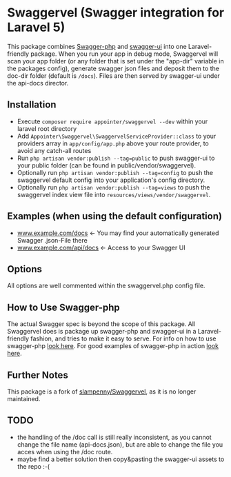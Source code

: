 # Swaggervel (Swagger integration for Laravel 5)
This package combines [Swagger-php](https://github.com/zircote/swagger-php) and [swagger-ui](https://github.com/wordnik/swagger-ui) into one Laravel-friendly package.
When you run your app in debug mode, Swaggervel will scan your app folder (or any folder that is set under the "app-dir" variable in the packages config), generate swagger json files and deposit them to the doc-dir folder (default is `/docs`). Files are then served by swagger-ui under the api-docs director.

## Installation
- Execute `composer require appointer/swaggervel --dev` within your laravel root directory
- Add `Appointer\Swaggervel\SwaggervelServiceProvider::class` to your providers array in `app/config/app.php` above your route provider, to avoid any catch-all routes
- Run `php artisan vendor:publish --tag=public` to push swagger-ui to your public folder (can be found in public/vendor/swaggervel).
- Optionally run `php artisan vendor:publish --tag=config` to push the swaggervel default config into your application's config directory.
- Optionally run `php artisan vendor:publish --tag=views` to push the swaggervel index view file into `resources/views/vendor/swaggervel`.

## Examples (when using the default configuration)
- www.example.com/docs  <- You may find your automatically generated Swagger .json-File there
- www.example.com/api/docs <- Access to your Swagger UI

## Options
All options are well commented within the swaggervel.php config file.

## How to Use Swagger-php
The actual Swagger spec is beyond the scope of this package. All Swaggervel does is package up swagger-php and swagger-ui in a Laravel-friendly fashion, and tries to make it easy to serve. For info on how to use swagger-php [look here](http://zircote.com/swagger-php/). For good examples of swagger-php in action [look here](https://github.com/zircote/swagger-php/tree/master/Examples/Petstore).

## Further Notes
This package is a fork of [slampenny/Swaggervel](https://github.com/slampenny/Swaggervel), as it is no longer maintained.

## TODO
- the handling of the /doc call is still really inconsistent, as you cannot change the file name (api-docs.json), but are able to change the file you acces when using the /doc route.
- maybe find a better solution then copy&pasting the swagger-ui assets to the repo :-(
